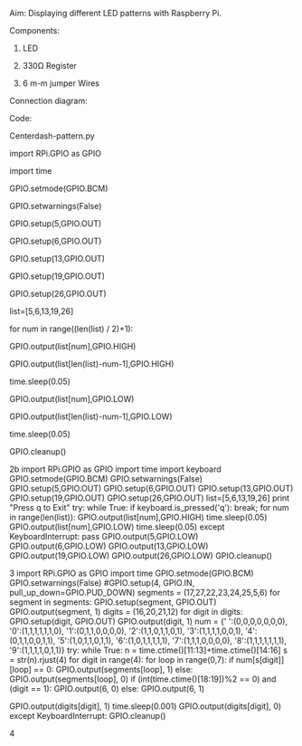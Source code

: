 Aim: Displaying different LED patterns with Raspberry Pi.

Components:

1. LED

2. 330Ω Register

3. 6 m-m jumper Wires

Connection diagram:

Code:

Centerdash-pattern.py

import RPi.GPIO as GPIO

import time

GPIO.setmode(GPIO.BCM)

GPIO.setwarnings(False)

GPIO.setup(5,GPIO.OUT)

GPIO.setup(6,GPIO.OUT)

GPIO.setup(13,GPIO.OUT)

GPIO.setup(19,GPIO.OUT)

GPIO.setup(26,GPIO.OUT)

list=[5,6,13,19,26]

 for num in range((len(list) / 2)+1):

GPIO.output(list[num],GPIO.HIGH)

GPIO.output(list[len(list)-num-1],GPIO.HIGH)

time.sleep(0.05)

GPIO.output(list[num],GPIO.LOW)

GPIO.output(list[len(list)-num-1],GPIO.LOW)

time.sleep(0.05)

GPIO.cleanup()

2b
import RPi.GPIO as GPIO
import time
import keyboard
GPIO.setmode(GPIO.BCM)
GPIO.setwarnings(False)
GPIO.setup(5,GPIO.OUT)
GPIO.setup(6,GPIO.OUT)
GPIO.setup(13,GPIO.OUT)
GPIO.setup(19,GPIO.OUT)
GPIO.setup(26,GPIO.OUT)
list=[5,6,13,19,26]
print "Press q to Exit"
try:
 while True:
 if keyboard.is_pressed('q'):
 break;
 for num in range(len(list)):
 GPIO.output(list[num],GPIO.HIGH)
 time.sleep(0.05)
 GPIO.output(list[num],GPIO.LOW)
 time.sleep(0.05)
except KeyboardInterrupt:
 pass
GPIO.output(5,GPIO.LOW)
GPIO.output(6,GPIO.LOW)
GPIO.output(13,GPIO.LOW)
GPIO.output(19,GPIO.LOW)
GPIO.output(26,GPIO.LOW)
GPIO.cleanup()

3
import RPi.GPIO as GPIO
import time
GPIO.setmode(GPIO.BCM)
GPIO.setwarnings(False)
#GPIO.setup(4, GPIO.IN, pull_up_down=GPIO.PUD_DOWN)
segments = (17,27,22,23,24,25,5,6)
for segment in segments:
 GPIO.setup(segment, GPIO.OUT)
 GPIO.output(segment, 1)
digits = (16,20,21,12)
for digit in digits:
 GPIO.setup(digit, GPIO.OUT)
 GPIO.output(digit, 1)
num = {' ':(0,0,0,0,0,0,0),
 '0':(1,1,1,1,1,1,0),
 '1':(0,1,1,0,0,0,0),
 '2':(1,1,0,1,1,0,1),
 '3':(1,1,1,1,0,0,1),
 '4':(0,1,1,0,0,1,1),
 '5':(1,0,1,1,0,1,1),
 '6':(1,0,1,1,1,1,1),
 '7':(1,1,1,0,0,0,0),
 '8':(1,1,1,1,1,1,1),
 '9':(1,1,1,1,0,1,1)}
try:
 while True:
 n = time.ctime()[11:13]+time.ctime()[14:16]
 s = str(n).rjust(4)
 for digit in range(4):
 for loop in range(0,7):
 if num[s[digit]][loop] == 0:
 GPIO.output(segments[loop], 1)
 else:
 GPIO.output(segments[loop], 0)
 if (int(time.ctime()[18:19])%2 == 0) 
and (digit == 1):
 GPIO.output(6, 0)
 else:
 GPIO.output(6, 1)
 
 GPIO.output(digits[digit], 1)
 time.sleep(0.001)
 GPIO.output(digits[digit], 0)
except KeyboardInterrupt:
 GPIO.cleanup()

4
